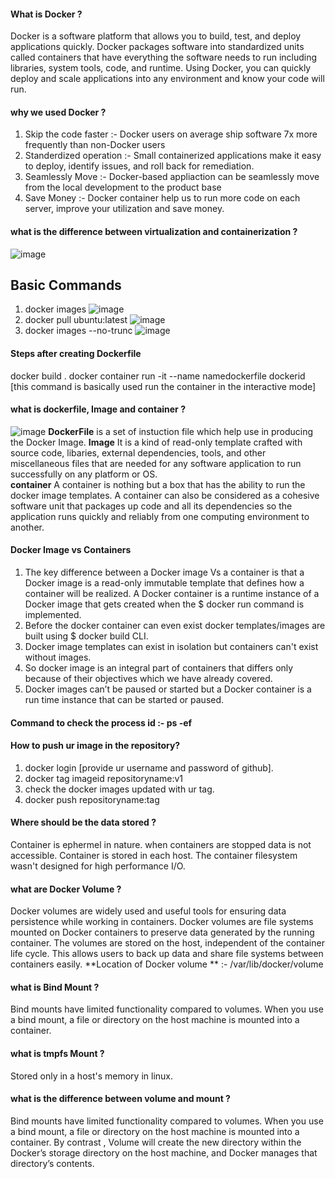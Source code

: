 #### What is Docker ?
Docker is a software platform that allows you to build, test, and deploy applications quickly. Docker packages software into standardized units called containers that have everything the software needs to run including libraries, system tools, code, and runtime. Using Docker, you can quickly deploy and scale applications into any environment and know your code will run.
#### why we used Docker ?
1. Skip the code faster :- Docker users on average ship software 7x more frequently than non-Docker users
2. Standerdized operation :- Small containerized applications make it easy to deploy, identify issues, and roll back for remediation.
3. Seamlessly Move :- Docker-based appliaction can be seamlessly move from the local development to the product base 
4. Save Money :- Docker container help us to run more code on each server, improve your utilization and save money.
#### what is the difference between virtualization and containerization ?
![image](https://user-images.githubusercontent.com/96170504/219357213-34c5f4f6-42ad-48be-a1ac-2f10c4b08fd1.png)
## Basic Commands
1. docker images
![image](https://user-images.githubusercontent.com/96170504/219027853-9bea2681-f7fe-4aae-aa6c-5188956ca860.png)
2. docker pull ubuntu:latest
![image](https://user-images.githubusercontent.com/96170504/219028328-aa02ff87-4a55-497e-aa93-fe912efea00c.png)
3. docker images --no-trunc
![image](https://user-images.githubusercontent.com/96170504/219028522-95ad1c37-5711-4475-a771-3bd375b7377e.png)
#### Steps after creating Dockerfile
docker build .
docker container run -it --name namedockerfile dockerid  [this command is basically used run the container in the interactive mode]
#### what is dockerfile, Image and container ?
![image](https://user-images.githubusercontent.com/96170504/219370769-1bf6c571-be4b-4b9d-bda8-98ed297498f6.png)
**DockerFile** is a set of instuction file which help use in producing the Docker Image.
**Image** It is a kind of read-only template crafted with source code, libaries, external dependencies, tools, and other miscellaneous files that are needed for any software application to run successfully on any platform or OS.  
**container** A container is nothing but a box that has the ability to run the docker image templates. 
A container can also be considered as a cohesive software unit that packages up code and all its dependencies so the application runs quickly and reliably from one computing environment to another.  
#### Docker Image vs Containers
1. The key difference between a Docker image Vs a container is that a Docker image is a read-only immutable template that defines how a container will be realized. A Docker container is a runtime instance of a Docker image that gets created when the $ docker run command is implemented.  
2. Before the docker container can even exist docker templates/images are built using $ docker build CLI. 
3. Docker image templates can exist in isolation but containers can't exist without images.  
4. So docker image is an integral part of containers that differs only because of their objectives which we have already covered.  
5. Docker images can’t be paused or started but a Docker container is a run time instance that can be started or paused. 
#### Command to check the **process id** :- **ps -ef**
#### How to push ur image in the repository?
1. docker login [provide ur username and password of github].
2. docker tag imageid repositoryname:v1
3. check the docker images updated with ur tag.
4. docker push repositoryname:tag
#### Where should be the data stored ?
Container is ephermel in nature. when containers are stopped data is not accessible. Container is stored in each host. The container filesystem wasn't designed for high performance I/O.
#### what are Docker Volume ?
Docker volumes are widely used and useful tools for ensuring data persistence while working in containers. Docker volumes are file systems mounted on Docker containers to preserve data generated by the running container.
The volumes are stored on the host, independent of the container life cycle. This allows users to back up data and share file systems between containers easily.
**Location of Docker volume ** :- /var/lib/docker/volume
#### what is Bind Mount ?
Bind mounts have limited functionality compared to volumes. When you use a bind mount, a file or directory on the host machine is mounted into a container. 
#### what is tmpfs Mount ?
Stored only in a host's memory in linux.
#### what is the difference between volume and mount ?
Bind mounts have limited functionality compared to volumes. When you use a bind mount, a file or directory on the host machine is mounted into a container. By contrast , Volume will create the new directory within the Docker’s storage directory on the host machine, and Docker manages that directory’s contents.


